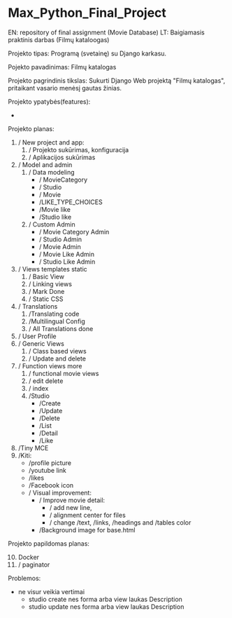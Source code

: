 # Max_Python_Final_Project
EN: repository of final assignment (Movie Database) 
LT: Baigiamasis praktinis darbas (Filmų kataloogas)

Projekto tipas: Programą (svetainę) su Django karkasu.

Pojekto pavadinimas: Filmų katalogas

Projekto pagrindinis tikslas: Sukurti Django Web projektą "Filmų katalogas", pritaikant vasario menėsį gautas žinias. 

Projekto ypatybės(features):

* 

Projekto planas:

1) \/ New project and app:
    1) \/ Projekto sukūrimas, konfiguracija
    2) \/ Aplikacijos sukūrimas
2) \/ Model and admin
    1) \/ Data modeling
        * \/ MovieCategory
        * \/ Studio
        * \/ Movie
        * \/LIKE_TYPE_CHOICES 
        * \/Movie like
        * \/Studio like
    2) \/ Custom Admin
        * \/ Movie Category Admin
        * \/ Studio Admin
        * \/ Movie Admin
        * \/ Movie Like Admin
        * \/ Studio Like Admin
3) \/ Views templates static
    1) \/ Basic View
    2) \/ Linking views 
    3) \/ Mark Done
    4) \/ Static CSS
4) \/ Translations
    1) \/Translating code
    2) \/Multilingual Config
    3) \/ All Translations done
5) \/ User Profile
6) \/ Generic Views
    1) \/ Class based views
    2) \/ Update and delete
7) \/ Function views more
    1) \/ functional movie views
    2) \/ edit delete
    3) \/ index 
    4) \/Studio
        * \/Create
        * \/Update
        * \/Delete
        * \/List
        * \/Detail
        * \/Like
8) \/Tiny MCE 
9) \/Kiti: 
    * \/profile picture 
    * \/youtube link
    * \/likes 
    * \/Facebook icon 
    * \/ Visual improvement:
        * \/ Improve movie detail: 
            * \/ add new line, 
            * \/ alignment center for files
            * \/ change \/text, \/links, \/headings and \/tables color
        * \/Background image for base.html      

    

Projekto papildomas planas:

10) Docker
12) \/ paginator

Problemos:

* ne visur veikia vertimai     
    * studio create nes forma arba view laukas Description
    * studio update nes forma arba view laukas Description 
